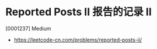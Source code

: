 # Reported Posts II 报告的记录 II

[0001237] Medium

- https://leetcode-cn.com/problems/reported-posts-ii/
